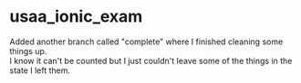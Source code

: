 # usaa_ionic_exam

Added another branch called "complete" where I finished cleaning some things up.  
I know it can't be counted but I just couldn't leave some of the things in the state I left them.
